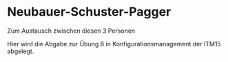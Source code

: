 # Neubauer-Schuster-Pagger
Zum Austausch zwischen diesen 3 Personen

Hier wird die Abgabe zur Übung 8 in Konfigurationsmanagement der ITM15 abgelegt.
